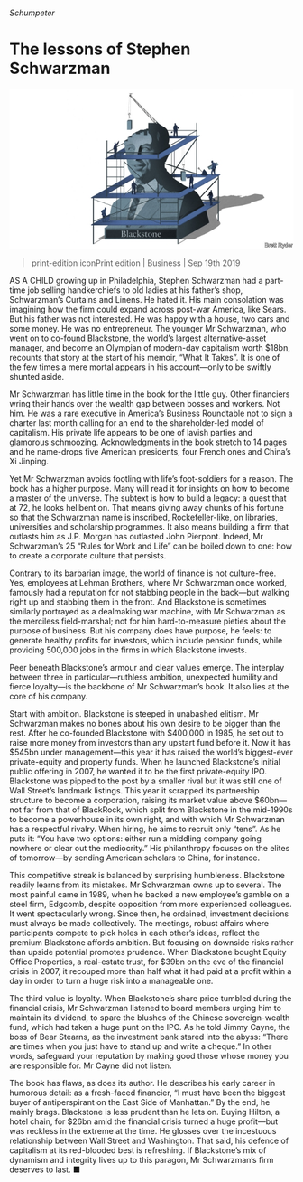 ###### Schumpeter

# The lessons of Stephen Schwarzman 

![image](images/20190921_wbd000.jpg) 

> print-edition iconPrint edition | Business | Sep 19th 2019 

AS A CHILD growing up in Philadelphia, Stephen Schwarzman had a part-time job selling handkerchiefs to old ladies at his father’s shop, Schwarzman’s Curtains and Linens. He hated it. His main consolation was imagining how the firm could expand across post-war America, like Sears. But his father was not interested. He was happy with a house, two cars and some money. He was no entrepreneur. The younger Mr Schwarzman, who went on to co-found Blackstone, the world’s largest alternative-asset manager, and become an Olympian of modern-day capitalism worth $18bn, recounts that story at the start of his memoir, “What It Takes”. It is one of the few times a mere mortal appears in his account—only to be swiftly shunted aside. 

Mr Schwarzman has little time in the book for the little guy. Other financiers wring their hands over the wealth gap between bosses and workers. Not him. He was a rare executive in America’s Business Roundtable not to sign a charter last month calling for an end to the shareholder-led model of capitalism. His private life appears to be one of lavish parties and glamorous schmoozing. Acknowledgments in the book stretch to 14 pages and he name-drops five American presidents, four French ones and China’s Xi Jinping. 

Yet Mr Schwarzman avoids footling with life’s foot-soldiers for a reason. The book has a higher purpose. Many will read it for insights on how to become a master of the universe. The subtext is how to build a legacy: a quest that at 72, he looks hellbent on. That means giving away chunks of his fortune so that the Schwarzman name is inscribed, Rockefeller-like, on libraries, universities and scholarship programmes. It also means building a firm that outlasts him as J.P. Morgan has outlasted John Pierpont. Indeed, Mr Schwarzman’s 25 “Rules for Work and Life” can be boiled down to one: how to create a corporate culture that persists. 

Contrary to its barbarian image, the world of finance is not culture-free. Yes, employees at Lehman Brothers, where Mr Schwarzman once worked, famously had a reputation for not stabbing people in the back—but walking right up and stabbing them in the front. And Blackstone is sometimes similarly portrayed as a dealmaking war machine, with Mr Schwarzman as the merciless field-marshal; not for him hard-to-measure pieties about the purpose of business. But his company does have purpose, he feels: to generate healthy profits for investors, which include pension funds, while providing 500,000 jobs in the firms in which Blackstone invests. 

Peer beneath Blackstone’s armour and clear values emerge. The interplay between three in particular—ruthless ambition, unexpected humility and fierce loyalty—is the backbone of Mr Schwarzman’s book. It also lies at the core of his company. 

Start with ambition. Blackstone is steeped in unabashed elitism. Mr Schwarzman makes no bones about his own desire to be bigger than the rest. After he co-founded Blackstone with $400,000 in 1985, he set out to raise more money from investors than any upstart fund before it. Now it has $545bn under management—this year it has raised the world’s biggest-ever private-equity and property funds. When he launched Blackstone’s initial public offering in 2007, he wanted it to be the first private-equity IPO. Blackstone was pipped to the post by a smaller rival but it was still one of Wall Street’s landmark listings. This year it scrapped its partnership structure to become a corporation, raising its market value above $60bn—not far from that of BlackRock, which split from Blackstone in the mid-1990s to become a powerhouse in its own right, and with which Mr Schwarzman has a respectful rivalry. When hiring, he aims to recruit only “tens”. As he puts it: “You have two options: either run a middling company going nowhere or clear out the mediocrity.” His philanthropy focuses on the elites of tomorrow—by sending American scholars to China, for instance. 

This competitive streak is balanced by surprising humbleness. Blackstone readily learns from its mistakes. Mr Schwarzman owns up to several. The most painful came in 1989, when he backed a new employee’s gamble on a steel firm, Edgcomb, despite opposition from more experienced colleagues. It went spectacularly wrong. Since then, he ordained, investment decisions must always be made collectively. The meetings, robust affairs where participants compete to pick holes in each other’s ideas, reflect the premium Blackstone affords ambition. But focusing on downside risks rather than upside potential promotes prudence. When Blackstone bought Equity Office Properties, a real-estate trust, for $39bn on the eve of the financial crisis in 2007, it recouped more than half what it had paid at a profit within a day in order to turn a huge risk into a manageable one. 

The third value is loyalty. When Blackstone’s share price tumbled during the financial crisis, Mr Schwarzman listened to board members urging him to maintain its dividend, to spare the blushes of the Chinese sovereign-wealth fund, which had taken a huge punt on the IPO. As he told Jimmy Cayne, the boss of Bear Stearns, as the investment bank stared into the abyss: “There are times when you just have to stand up and write a cheque.” In other words, safeguard your reputation by making good those whose money you are responsible for. Mr Cayne did not listen. 

The book has flaws, as does its author. He describes his early career in humorous detail: as a fresh-faced financier, “I must have been the biggest buyer of antiperspirant on the East Side of Manhattan.” By the end, he mainly brags. Blackstone is less prudent than he lets on. Buying Hilton, a hotel chain, for $26bn amid the financial crisis turned a huge profit—but was reckless in the extreme at the time. He glosses over the incestuous relationship between Wall Street and Washington. That said, his defence of capitalism at its red-blooded best is refreshing. If Blackstone’s mix of dynamism and integrity lives up to this paragon, Mr Schwarzman’s firm deserves to last. ■ 

